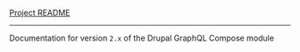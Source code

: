 [Project README](https://api.allorigins.win/raw?url=https://git.drupalcode.org/project/graphql_compose/-/raw/2.0.x/README.md ':include')

---

Documentation for version `2.x` of the Drupal GraphQL Compose module
